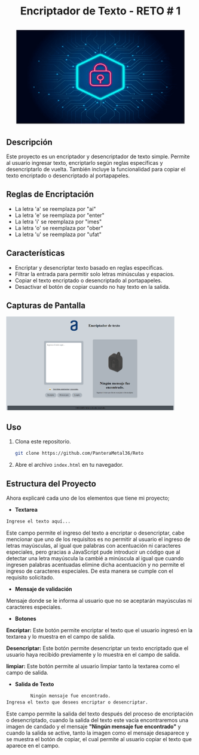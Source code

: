<div align="center">
  <h1 align="center">
    Encriptador de Texto - RETO # 1
    <br />
    <br />
    <a href="https://github.com">
      <img src="https://github.com/PanteraMetal36/Reto/blob/d70acfdd3245f6791a38007d8f78aa9edb0519ff/img/imgReadme.png" width="450" height="250" alt="imgReadme">
    </a>
  </h1>
</div>

## Descripción

Este proyecto es un encriptador y desencriptador de texto simple. Permite al usuario ingresar texto, encriptarlo según reglas específicas y desencriptarlo de vuelta. También incluye la funcionalidad para copiar el texto encriptado o desencriptado al portapapeles.

## Reglas de Encriptación

- La letra 'a' se reemplaza por "ai"
- La letra 'e' se reemplaza por "enter"
- La letra 'i' se reemplaza por "imes"
- La letra 'o' se reemplaza por "ober"
- La letra 'u' se reemplaza por "ufat"

## Características

- Encriptar y desencriptar texto basado en reglas específicas.
- Filtrar la entrada para permitir solo letras minúsculas y espacios.
- Copiar el texto encriptado o desencriptado al portapapeles.
- Desactivar el botón de copiar cuando no hay texto en la salida.

## Capturas de Pantalla

 <a href="https://github.com">
      <img src="https://github.com/PanteraMetal36/Reto/blob/668b92d3f150e4946762fe9c68918be92784250b/img/capturaPantalla.png" width="450" height="250" alt="imgReadme">
 </a>


## Uso

1. Clona este repositorio.
    ```bash
    git clone https://github.com/PanteraMetal36/Reto
    ```
2. Abre el archivo `index.html` en tu navegador.

## Estructura del Proyecto

Ahora explicaré cada uno de los elementos que tiene mi proyecto;

- **Textarea**
```bash
Ingrese el texto aquí...
```
Este campo permite el ingreso del texto a encriptar o desencriptar, cabe mencionar que uno de los requisitos es no permitir al usuario el ingreso de letras mayúsculas, al igual que palabras
con acentuación ni caracteres especiales, pero gracias a JavaScript pude introducir un código que al detectar una letra mayúscula la cambié a minúscula al igual que cuando ingresen palabras
acentuadas elimine dicha acentuación y no permite el ingreso de caracteres especiales. De esta manera se cumple con el requisito solicitado.

- **Mensaje de validación**

Mensaje donde se le informa al usuario que no se aceptarán mayúsculas ni caracteres especiales.
  
- **Botones**
  
**Encriptar:** Este botón permite encriptar el texto que el usuario ingresó en la textarea y lo muestra en el campo de salida.
  
**Desencriptar:** Este botón permite desencriptar un texto encriptado que el usuario haya recibido previamente y lo muestra en el campo de salida.

**limpiar:** Este botón permite al usuario limpiar tanto la textarea como el campo de salida.

- **Salida de Texto**
```bash
         Ningún mensaje fue encontrado.
Ingresa el texto que desees encriptar o desencriptar.
```
Este campo permite la salida del texto después del proceso de encriptación o desencriptado, cuando la salida del texto este vacía encontraremos una imagen de candado y el mensaje 
**"Ningún mensaje fue encontrado"** y cuando la salida se active, tanto la imagen como el mensaje desaparece y se muestra el botón de copiar, el cual permite al usuario copiar el
texto que aparece en el campo.
